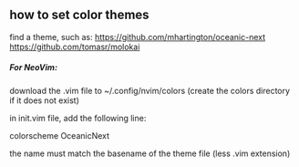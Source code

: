 how to set color themes
-----------------------

find a theme, such as:
https://github.com/mhartington/oceanic-next
https://github.com/tomasr/molokai

##### For NeoVim:

download the .vim file to ~/.config/nvim/colors (create the colors directory 
if it does not exist)

in init.vim file, add the following line:

colorscheme OceanicNext

the name must match the basename of the theme file (less .vim extension)


